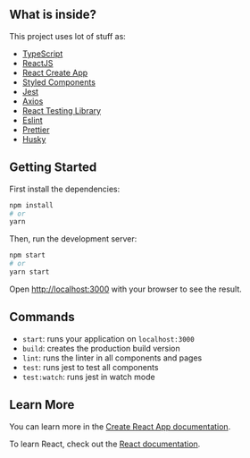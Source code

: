 ## What is inside?

This project uses lot of stuff as:

- [TypeScript](https://www.typescriptlang.org/)
- [ReactJS](https://reactjs.org/)
- [React Create App](https://facebook.github.io/create-react-app/docs/getting-started)
- [Styled Components](https://styled-components.com/)
- [Jest](https://jestjs.io/)
- [Axios](https://axios-http.com/ptbr/docs/intro)
- [React Testing Library](https://testing-library.com/docs/react-testing-library/intro)
- [Eslint](https://eslint.org/)
- [Prettier](https://prettier.io/)
- [Husky](https://github.com/typicode/husky)

## Getting Started

First install the dependencies:

```bash
npm install
# or
yarn
```

Then, run the development server:

```bash
npm start
# or
yarn start
```

Open [http://localhost:3000](http://localhost:3000) with your browser to see the result.

## Commands

- `start`: runs your application on `localhost:3000`
- `build`: creates the production build version
- `lint`: runs the linter in all components and pages
- `test`: runs jest to test all components
- `test:watch`: runs jest in watch mode

## Learn More

You can learn more in the [Create React App documentation](https://facebook.github.io/create-react-app/docs/getting-started).

To learn React, check out the [React documentation](https://reactjs.org/).